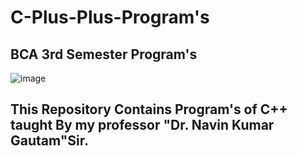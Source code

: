 # C-Plus-Plus-Program's

## BCA 3rd Semester Program's

![image](https://user-images.githubusercontent.com/77437944/180926674-442e2710-75d5-431f-a6d8-a2e26e82314e.png)

## This Repository Contains Program's of C++ taught By my professor "Dr. Navin Kumar Gautam"Sir.

